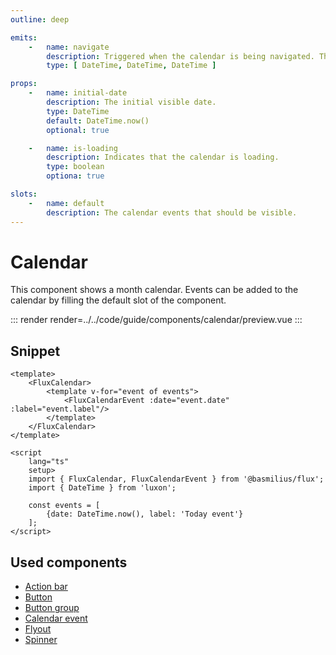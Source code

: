 ```yaml
---
outline: deep

emits:
    -   name: navigate
        description: Triggered when the calendar is being navigated. The first parameter is the view date, the second the start date of the visible range and the third the end date of the visible range.
        type: [ DateTime, DateTime, DateTime ]

props:
    -   name: initial-date
        description: The initial visible date.
        type: DateTime
        default: DateTime.now()
        optional: true

    -   name: is-loading
        description: Indicates that the calendar is loading.
        type: boolean
        optiona: true

slots:
    -   name: default
        description: The calendar events that should be visible.
---
```


# Calendar

This component shows a month calendar. Events can be added to the calendar by filling the
default slot of the component.

::: render
render=../../code/guide/components/calendar/preview.vue
:::

<FrontmatterDocs/>

## Snippet

```vue [Calendar.vue]
<template>
    <FluxCalendar>
        <template v-for="event of events">
            <FluxCalendarEvent :date="event.date" :label="event.label"/>
        </template>
    </FluxCalendar>
</template>

<script
    lang="ts"
    setup>
    import { FluxCalendar, FluxCalendarEvent } from '@basmilius/flux';
    import { DateTime } from 'luxon';

    const events = [
        {date: DateTime.now(), label: 'Today event'}
    ];
</script>
```

## Used components

- [Action bar](./action-bar)
- [Button](./button)
- [Button group](./button-group)
- [Calendar event](./calendar-event)
- [Flyout](./flyout)
- [Spinner](./spinner)
